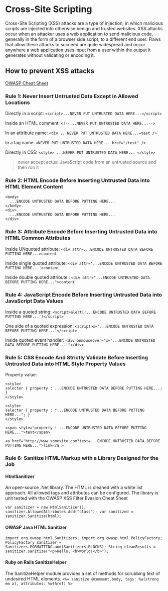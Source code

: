 # Cross-Site Scripting

Cross-Site Scripting (XSS) attacks are a type of injection, in which malicious scripts are injected into otherwise benign and trusted websites. XSS attacks occur when an attacker uses a web application to send malicious code, generally in the form of a browser side script, to a different end user. Flaws that allow these attacks to succeed are quite widespread and occur anywhere a web application uses input from a user within the output it generates without validating or encoding it.

## How to prevent XSS attacks

[OWASP Cheat Sheet](https://cheatsheetseries.owasp.org/cheatsheets/Cross_Site_Scripting_Prevention_Cheat_Sheet.html)

### Rule 1: Never Insert Untrusted Data Except in Allowed Locations

Directly in a script:
`<script>...NEVER PUT UNTRUSTED DATA HERE...</script>`

Inside an HTML comment:
`<!--...NEVER PUT UNTRUSTED DATA HERE...-->`

In an attribute name:
`<div ...NEVER PUT UNTRUSTED DATA HERE...=test />`

In a tag name:
`<NEVER PUT UNTRUSTED DATA HERE... href="/test" />`

Directly in CSS:
`<style>
...NEVER PUT UNTRUSTED DATA HERE...
</style>
`
>never accept actual JavaScript code from an untrusted source and then run it

### Rule 2: HTML Encode Before Inserting Untrusted Data into HTML Element Content

```
<body>
  ...ENCODE UNTRUSTED DATA BEFORE PUTTING HERE...
</body>
<div>
  ...ENCODE UNTRUSTED DATA BEFORE PUTTING HERE...
</div>
```

### Rule 3: Attribute Encode Before Inserting Untrusted Data into HTML Common Attributes

Inside UNquoted attribute:
`<div attr=...ENCODE UNTRUSTED DATA BEFORE PUTTING HERE...>content`
  
Inside single quoted attribute:
`<div attr='...ENCODE UNTRUSTED DATA BEFORE PUTTING HERE...'>content`

Inside double quoted attribute :
`<div attr="...ENCODE UNTRUSTED DATA BEFORE PUTTING HERE...">content`

### Rule 4: JavaScript Encode Before Inserting Untrusted Data into JavaScript Data Values

Inside a quoted string:
`<script>alert('...ENCODE UNTRUSTED DATA BEFORE PUTTING HERE...')</script>`

One side of a quoted expression:
`<script>x='...ENCODE UNTRUSTED DATA BEFORE PUTTING HERE...'</script>`

Inside quoted event handler:
`<div onmouseover="x='...ENCODE UNTRUSTED DATA BEFORE PUTTING HERE...'"</div>`

### Rule 5: CSS Encode And Strictly Validate Before Inserting Untrusted Data into HTML Style Property Values
Property value:
```
<style>
selector { property : ...ENCODE UNTRUSTED DATA BEFORE PUTTING HERE...; }
</style>

<style>
selector { property : "...ENCODE UNTRUSTED DATA BEFORE PUTTING HERE..."; }
</style>

<span style="property : ...ENCODE UNTRUSTED DATA BEFORE PUTTING HERE...">text</span>

```

``
<a href="http://www.somesite.com?test=...ENCODE UNTRUSTED DATA BEFORE PUTTING HERE...">link</a >
``
### Rule 6: Sanitize HTML Markup with a Library Designed for the Job
#### HtmlSanitizer

An open-source .Net library. The HTML is cleaned with a white list approach. All allowed tags and attributes can be configured. The library is unit tested with the OWASP XSS Filter Evasion Cheat Sheet

`
var sanitizer = new HtmlSanitizer();
sanitizer.AllowedAttributes.Add("class");
var sanitized = sanitizer.Sanitize(html);
`
#### OWASP Java HTML Sanitizer
`
import org.owasp.html.Sanitizers;
import org.owasp.html.PolicyFactory;
PolicyFactory sanitizer = Sanitizers.FORMATTING.and(Sanitizers.BLOCKS);
String cleanResults = sanitizer.sanitize("<p>Hello, <b>World!</b>");
`
#### Ruby on Rails SanitizeHelper

The SanitizeHelper module provides a set of methods for scrubbing text of undesired HTML elements.
`<%= sanitize @comment.body, tags: %w(strong em a), attributes: %w(href) %>`
